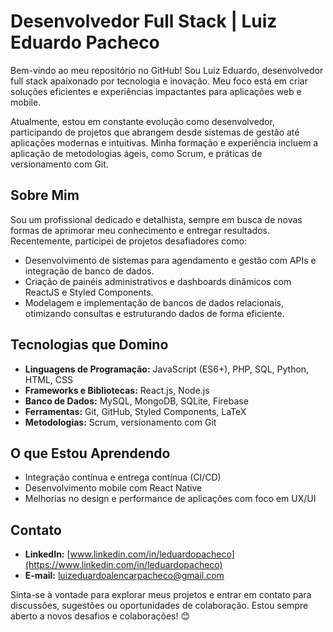 # Desenvolvedor Full Stack | Luiz Eduardo Pacheco

Bem-vindo ao meu repositório no GitHub! Sou Luiz Eduardo, desenvolvedor full stack apaixonado por tecnologia e inovação. Meu foco está em criar soluções eficientes e experiências impactantes para aplicações web e mobile.

Atualmente, estou em constante evolução como desenvolvedor, participando de projetos que abrangem desde sistemas de gestão até aplicações modernas e intuitivas. Minha formação e experiência incluem a aplicação de metodologias ágeis, como Scrum, e práticas de versionamento com Git.

## Sobre Mim

Sou um profissional dedicado e detalhista, sempre em busca de novas formas de aprimorar meu conhecimento e entregar resultados. Recentemente, participei de projetos desafiadores como:

- Desenvolvimento de sistemas para agendamento e gestão com APIs e integração de banco de dados.
- Criação de painéis administrativos e dashboards dinâmicos com ReactJS e Styled Components.
- Modelagem e implementação de bancos de dados relacionais, otimizando consultas e estruturando dados de forma eficiente.

## Tecnologias que Domino

- **Linguagens de Programação:** JavaScript (ES6+), PHP, SQL, Python, HTML, CSS
- **Frameworks e Bibliotecas:** React.js, Node.js
- **Banco de Dados:** MySQL, MongoDB, SQLite, Firebase
- **Ferramentas:** Git, GitHub, Styled Components, LaTeX
- **Metodologias:** Scrum, versionamento com Git



## O que Estou Aprendendo

- Integração contínua e entrega contínua (CI/CD)
- Desenvolvimento mobile com React Native
- Melhorias no design e performance de aplicações com foco em UX/UI

## Contato

- **LinkedIn:** [www.linkedin.com/in/leduardopacheco](https://www.linkedin.com/in/leduardopacheco)
- **E-mail:** [luizeduardoalencarpacheco@gmail.com](mailto\:luizeduardoalencarpacheco@gmail.com)

Sinta-se à vontade para explorar meus projetos e entrar em contato para discussões, sugestões ou oportunidades de colaboração. Estou sempre aberto a novos desafios e colaborações! 😊

